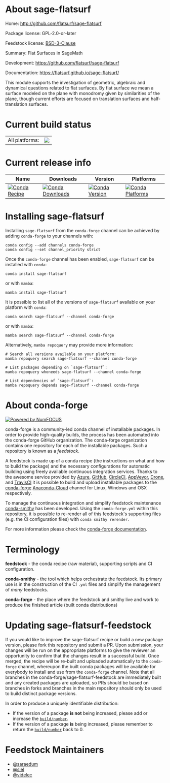 About sage-flatsurf
===================

Home: http://github.com/flatsurf/sage-flatsurf

Package license: GPL-2.0-or-later

Feedstock license: [BSD-3-Clause](https://github.com/conda-forge/sage-flatsurf-feedstock/blob/main/LICENSE.txt)

Summary: Flat Surfaces in SageMath

Development: https://github.com/flatsurf/sage-flatsurf

Documentation: https://flatsurf.github.io/sage-flatsurf/

This module supports the investigation of geometric, algebraic and
dynamical questions related to flat surfaces. By flat surface we mean a
surface modeled on the plane with monodromy given by similarities of the
plane, though current efforts are focused on translation surfaces and
half-translation surfaces.


Current build status
====================


<table><tr><td>All platforms:</td>
    <td>
      <a href="https://dev.azure.com/conda-forge/feedstock-builds/_build/latest?definitionId=7427&branchName=main">
        <img src="https://dev.azure.com/conda-forge/feedstock-builds/_apis/build/status/sage-flatsurf-feedstock?branchName=main">
      </a>
    </td>
  </tr>
</table>

Current release info
====================

| Name | Downloads | Version | Platforms |
| --- | --- | --- | --- |
| [![Conda Recipe](https://img.shields.io/badge/recipe-sage--flatsurf-green.svg)](https://anaconda.org/conda-forge/sage-flatsurf) | [![Conda Downloads](https://img.shields.io/conda/dn/conda-forge/sage-flatsurf.svg)](https://anaconda.org/conda-forge/sage-flatsurf) | [![Conda Version](https://img.shields.io/conda/vn/conda-forge/sage-flatsurf.svg)](https://anaconda.org/conda-forge/sage-flatsurf) | [![Conda Platforms](https://img.shields.io/conda/pn/conda-forge/sage-flatsurf.svg)](https://anaconda.org/conda-forge/sage-flatsurf) |

Installing sage-flatsurf
========================

Installing `sage-flatsurf` from the `conda-forge` channel can be achieved by adding `conda-forge` to your channels with:

```
conda config --add channels conda-forge
conda config --set channel_priority strict
```

Once the `conda-forge` channel has been enabled, `sage-flatsurf` can be installed with `conda`:

```
conda install sage-flatsurf
```

or with `mamba`:

```
mamba install sage-flatsurf
```

It is possible to list all of the versions of `sage-flatsurf` available on your platform with `conda`:

```
conda search sage-flatsurf --channel conda-forge
```

or with `mamba`:

```
mamba search sage-flatsurf --channel conda-forge
```

Alternatively, `mamba repoquery` may provide more information:

```
# Search all versions available on your platform:
mamba repoquery search sage-flatsurf --channel conda-forge

# List packages depending on `sage-flatsurf`:
mamba repoquery whoneeds sage-flatsurf --channel conda-forge

# List dependencies of `sage-flatsurf`:
mamba repoquery depends sage-flatsurf --channel conda-forge
```


About conda-forge
=================

[![Powered by
NumFOCUS](https://img.shields.io/badge/powered%20by-NumFOCUS-orange.svg?style=flat&colorA=E1523D&colorB=007D8A)](https://numfocus.org)

conda-forge is a community-led conda channel of installable packages.
In order to provide high-quality builds, the process has been automated into the
conda-forge GitHub organization. The conda-forge organization contains one repository
for each of the installable packages. Such a repository is known as a *feedstock*.

A feedstock is made up of a conda recipe (the instructions on what and how to build
the package) and the necessary configurations for automatic building using freely
available continuous integration services. Thanks to the awesome service provided by
[Azure](https://azure.microsoft.com/en-us/services/devops/), [GitHub](https://github.com/),
[CircleCI](https://circleci.com/), [AppVeyor](https://www.appveyor.com/),
[Drone](https://cloud.drone.io/welcome), and [TravisCI](https://travis-ci.com/)
it is possible to build and upload installable packages to the
[conda-forge](https://anaconda.org/conda-forge) [Anaconda-Cloud](https://anaconda.org/)
channel for Linux, Windows and OSX respectively.

To manage the continuous integration and simplify feedstock maintenance
[conda-smithy](https://github.com/conda-forge/conda-smithy) has been developed.
Using the ``conda-forge.yml`` within this repository, it is possible to re-render all of
this feedstock's supporting files (e.g. the CI configuration files) with ``conda smithy rerender``.

For more information please check the [conda-forge documentation](https://conda-forge.org/docs/).

Terminology
===========

**feedstock** - the conda recipe (raw material), supporting scripts and CI configuration.

**conda-smithy** - the tool which helps orchestrate the feedstock.
                   Its primary use is in the construction of the CI ``.yml`` files
                   and simplify the management of *many* feedstocks.

**conda-forge** - the place where the feedstock and smithy live and work to
                  produce the finished article (built conda distributions)


Updating sage-flatsurf-feedstock
================================

If you would like to improve the sage-flatsurf recipe or build a new
package version, please fork this repository and submit a PR. Upon submission,
your changes will be run on the appropriate platforms to give the reviewer an
opportunity to confirm that the changes result in a successful build. Once
merged, the recipe will be re-built and uploaded automatically to the
`conda-forge` channel, whereupon the built conda packages will be available for
everybody to install and use from the `conda-forge` channel.
Note that all branches in the conda-forge/sage-flatsurf-feedstock are
immediately built and any created packages are uploaded, so PRs should be based
on branches in forks and branches in the main repository should only be used to
build distinct package versions.

In order to produce a uniquely identifiable distribution:
 * If the version of a package **is not** being increased, please add or increase
   the [``build/number``](https://docs.conda.io/projects/conda-build/en/latest/resources/define-metadata.html#build-number-and-string).
 * If the version of a package **is** being increased, please remember to return
   the [``build/number``](https://docs.conda.io/projects/conda-build/en/latest/resources/define-metadata.html#build-number-and-string)
   back to 0.

Feedstock Maintainers
=====================

* [@saraedum](https://github.com/saraedum/)
* [@slel](https://github.com/slel/)
* [@videlec](https://github.com/videlec/)

